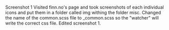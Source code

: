 Screenshot 1
Visited finn.no's page and took screenshots of each individual icons and put them in a folder called img withing  the folder misc. 
Changed the name of the common.scss file to _common.scss so the "watcher" will write the correct css file.
Edited screenshot 1.

